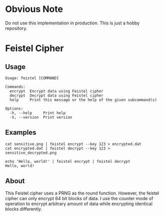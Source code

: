 # Obvious Note
Do not use this implementation in production. This is just a hobby repository.

# Feistel Cipher

## Usage

```cli
Usage: feistel [COMMAND]

Commands:
  encrypt  Encrypt data using Feistel cipher
  decrypt  Decrypt data using Feistel cipher
  help     Print this message or the help of the given subcommand(s)

Options:
  -h, --help     Print help
  -V, --version  Print version
```

## Examples

```cli
cat sensitive.png | feistel encrypt --key 123 > encrypted.dat
cat encrypted.dat | feistel decrypt --key 123 > sensitive_decrypted.png
```

```cli
echo 'Hello, world!' | feistel encrypt | feistel decrypt 
Hello, world!
```

## About

This Feistel cipher uses a PRNG as the round function. However, the feistel cipher can only encrypt 64 bit blocks of data. I use the counter mode of operation to encrypt arbitrary amount of data while encrypting identical blocks differently.

